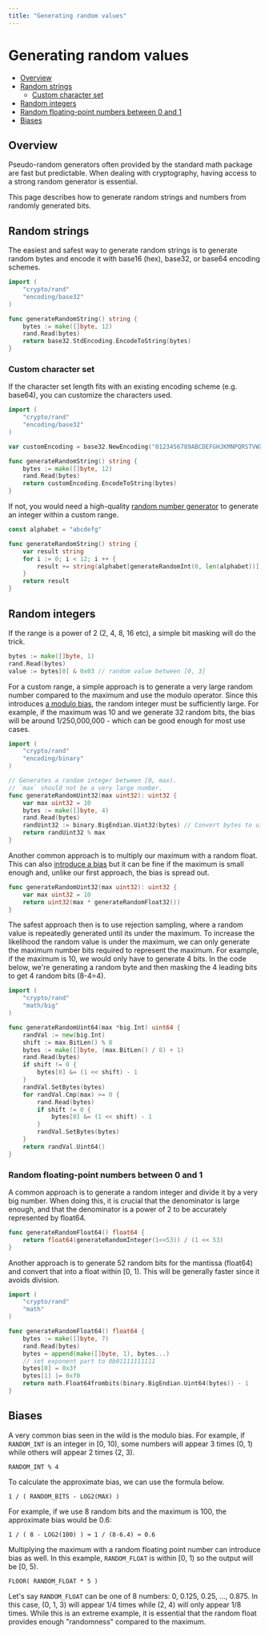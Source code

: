 ```yaml
---
title: "Generating random values"
---
```


# Generating random values

- [Overview](#overview)
- [Random strings](#random-strings)
  - [Custom character set](#custom-character-set)
- [Random integers](#random-integers)
- [Random floating-point numbers between 0 and 1](#random-floating-point-numbers-between-0-and-1)
- [Biases](#biases)

## Overview

Pseudo-random generators often provided by the standard math package are fast but predictable. When dealing with cryptography, having access to a strong random generator is essential.

This page describes how to generate random strings and numbers from randomly generated bits.

## Random strings

The easiest and safest way to generate random strings is to generate random bytes and encode it with base16 (hex), base32, or base64 encoding schemes.

```go
import (
	"crypto/rand"
	"encoding/base32"
)

func generateRandomString() string {
	bytes := make([]byte, 12)
	rand.Read(bytes)
	return base32.StdEncoding.EncodeToString(bytes)
}
```

### Custom character set

If the character set length fits with an existing encoding scheme (e.g. base64), you can customize the characters used.

```go
import (
	"crypto/rand"
	"encoding/base32"
)

var customEncoding = base32.NewEncoding("0123456789ABCDEFGHJKMNPQRSTVWXYZ")

func generateRandomString() string {
	bytes := make([]byte, 12)
	rand.Read(bytes)
	return customEncoding.EncodeToString(bytes)
}
```

If not, you would need a high-quality [random number generator](#random-integers) to generate an integer within a custom range.

```go
const alphabet = "abcdefg"

func generateRandomString() string {
	var result string
	for i := 0; i < 12; i ++ {
		result += string(alphabet[generateRandomInt(0, len(alphabet))])
	}
	return result
}
```

## Random integers

If the range is a power of 2 (2, 4, 8, 16 etc), a simple bit masking will do the trick.

```go
bytes := make([]byte, 1)
rand.Read(bytes)
value := bytes[0] & 0x03 // random value between [0, 3]
```

For a custom range, a simple approach is to generate a very large random number compared to the maximum and use the modulo operator. Since this introduces [a modulo bias](#biases), the random integer must be sufficiently large. For example, if the maximum was 10 and we generate 32 random bits, the bias will be around 1/250,000,000 - which can be good enough for most use cases.

```go
import (
	"crypto/rand"
	"encoding/binary"
)

// Generates a random integer between [0, max).
// `max` should not be a very large number.
func generateRandomUint32(max uint32): uint32 {
	var max uint32 = 10
	bytes := make([]byte, 4)
	rand.Read(bytes)
	randUint32 := binary.BigEndian.Uint32(bytes) // Convert bytes to uint32
	return randUint32 % max
}
```

Another common approach is to multiply our maximum with a random float. This can also [introduce a bias](#biases) but it can be fine if the maximum is small enough and, unlike our first approach, the bias is spread out.

```go
func generateRandomUint32(max uint32): uint32 {
	var max uint32 = 10
	return uint32(max * generateRandomFloat32())
}
```

The safest approach then is to use rejection sampling, where a random value is repeatedly generated until its under the maximum. To increase the likelihood the random value is under the maximum, we can only generate the maximum number bits required to represent the maximum. For example, if the maximum is 10, we would only have to generate 4 bits. In the code below, we're generating a random byte and then masking the 4 leading bits to get 4 random bits (8-4=4).

```go
import (
	"crypto/rand"
	"math/big"
)

func generateRandomUint64(max *big.Int) uint64 {
	randVal := new(big.Int)
	shift := max.BitLen() % 8
	bytes := make([]byte, (max.BitLen() / 8) + 1)
	rand.Read(bytes)
	if shift != 0 {
		bytes[0] &= (1 << shift) - 1
	}
	randVal.SetBytes(bytes)
	for randVal.Cmp(max) >= 0 {
		rand.Read(bytes)
		if shift != 0 {
			bytes[0] &= (1 << shift) - 1
		}
		randVal.SetBytes(bytes)
	}
	return randVal.Uint64()
}
```

### Random floating-point numbers between 0 and 1

A common approach is to generate a random integer and divide it by a very big number. When doing this, it is crucial that the denominator is large enough, and that the denominator is a power of 2 to be accurately represented by float64.

```go
func generateRandomFloat64() float64 {
	return float64(generateRandomInteger(1<<53)) / (1 << 53)
}
```

Another approach is to generate 52 random bits for the mantissa (float64) and convert that into a float within [0, 1). This will be generally faster since it avoids division.

```go
import (
	"crypto/rand"
	"math"
)

func generateRandomFloat64() float64 {
	bytes := make([]byte, 7)
	rand.Read(bytes)
	bytes = append(make([]byte, 1), bytes...)
	// set exponent part to 0b01111111111
	bytes[0] = 0x3f
	bytes[1] |= 0xf0
	return math.Float64frombits(binary.BigEndian.Uint64(bytes)) - 1
}
```

## Biases

A very common bias seen in the wild is the modulo bias. For example, if `RANDOM_INT` is an integer in [0, 10), some numbers will appear 3 times (0, 1) while others will appear 2 times (2, 3).

```
RANDOM_INT % 4
```

To calculate the approximate bias, we can use the formula below.

```
1 / ( RANDOM_BITS - LOG2(MAX) )
```

For example, if we use 8 random bits and the maximum is 100, the approximate bias would be 0.6:

```
1 / ( 8 - LOG2(100) ) ≈ 1 / (8-6.4) ≈ 0.6
```

Multiplying the maximum with a random floating point number can introduce bias as well. In this example, `RANDOM_FLOAT` is within [0, 1) so the output will be [0, 5).

```
FLOOR( RANDOM_FLOAT * 5 )
```

Let's say `RANDOM_FLOAT` can be one of 8 numbers: 0, 0.125, 0.25, ..., 0.875. In this case, (0, 1, 3) will appear 1/4 times while (2, 4) will only appear 1/8 times. While this is an extreme example, it is essential that the random float provides enough "randomness" compared to the maximum.
